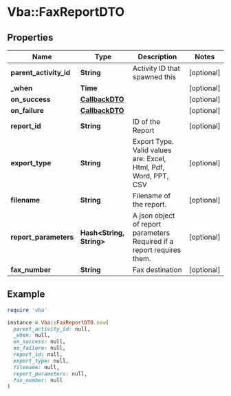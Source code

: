 # Vba::FaxReportDTO

## Properties

| Name | Type | Description | Notes |
| ---- | ---- | ----------- | ----- |
| **parent_activity_id** | **String** | Activity ID that spawned this | [optional] |
| **_when** | **Time** |  | [optional] |
| **on_success** | [**CallbackDTO**](CallbackDTO.md) |  | [optional] |
| **on_failure** | [**CallbackDTO**](CallbackDTO.md) |  | [optional] |
| **report_id** | **String** | ID of the Report | [optional] |
| **export_type** | **String** | Export Type. Valid values are: Excel, Html, Pdf, Word, PPT, CSV | [optional] |
| **filename** | **String** | Filename of the report. | [optional] |
| **report_parameters** | **Hash&lt;String, String&gt;** | A json object of report parameters  Required if a report requires them. | [optional] |
| **fax_number** | **String** | Fax destination | [optional] |

## Example

```ruby
require 'vba'

instance = Vba::FaxReportDTO.new(
  parent_activity_id: null,
  _when: null,
  on_success: null,
  on_failure: null,
  report_id: null,
  export_type: null,
  filename: null,
  report_parameters: null,
  fax_number: null
)
```

